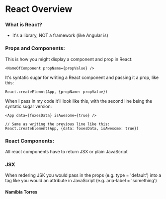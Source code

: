 # React Overview

### What is React?

* it's a library, NOT a framework (like Angular is)

### Props and Components:

This is how you might display a component and prop in React:

```<NameOfComponent propName={propValue} />```

It's syntatic sugar for writing a React component and passing it a prop, like this:

```React.createElemnt(App, {propName: propValue})```


When I pass in my code it'll look like this, with the second line being the syntatic sugar version:

```react
<App data={foxesData} isAwesome={true} />

// Same as writing the previous line like this:
React.createElement(App, {data: foxesData, isAwesome: true})
```
### React Components:
All react components have to return JSX or plain JavaScript

### JSX
When redering JSK you would pass in the props (e.g. type = 'default') into a tag like you would an attribute in JavaScript (e.g. aria-label = 'something')

#### Namibia Torres
